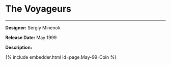 # The Voyageurs

*     *     *     *  


**Designer:** Sergiy Minenok

**Release Date:** May 1999

**Description:** 


<div id="viewerContainer">
		<script  type="text/javascript">
			createRtiViewer("viewerContainer", "webrti", 900, 600); 
		</script>
	</div>
	
{% include embedder.html id=page.May-99-Coin %}
